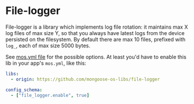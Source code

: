# File-logger

File-logger is a library which implements log file rotation: it maintains max X
log files of max size Y, so that you always have latest logs from the device
persisted on the filesystem. By default there are max 10 files, prefixed with
`log_`, each of max size 5000 bytes.

See [mos.yml file](mos.yml) for the possible options. At least you'd have to
enable this lib in your app's `mos.yml`, like this:

```yaml
libs:
  - origin: https://github.com/mongoose-os-libs/file-logger

config_schema:
  - ["file_logger.enable", true]
```
